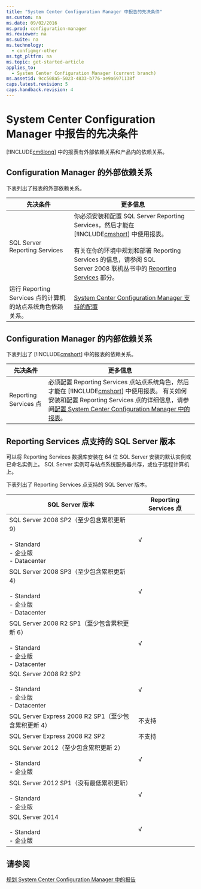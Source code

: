 ```yaml
---
title: "System Center Configuration Manager 中报告的先决条件"
ms.custom: na
ms.date: 09/02/2016
ms.prod: configuration-manager
ms.reviewer: na
ms.suite: na
ms.technology: 
  - configmgr-other
ms.tgt_pltfrm: na
ms.topic: get-started-article
applies_to: 
  - System Center Configuration Manager (current branch)
ms.assetid: 9cc508a5-5023-4833-b776-ae9a6971138f
caps.latest.revision: 5
caps.handback.revision: 4
---
```

# System Center Configuration Manager 中报告的先决条件
[!INCLUDE[cm6long](../LocTest/includes/cm6long_md.md)] 中的报表有外部依赖关系和产品内的依赖关系。  
  
## Configuration Manager 的外部依赖关系  
 下表列出了报表的外部依赖关系。  
  
|先决条件|更多信息|  
|----------|----------|  
|SQL Server Reporting Services|你必须安装和配置 SQL Server Reporting Services，然后才能在 [!INCLUDE[cmshort](../LocTest/includes/cmshort_md.md)] 中使用报表。<br /><br /> 有关在你的环境中规划和部署 Reporting Services 的信息，请参阅 SQL Server 2008 联机丛书中的 [Reporting Services](http://go.microsoft.com/fwlink/p/?LinkId=212032) 部分。|  
|运行 Reporting Services 点的计算机的站点系统角色依赖关系。|[System Center Configuration Manager 支持的配置](../LocTest/Supported-configurations-for-System-Center-Configuration-Manager.md)|  
  
## Configuration Manager 的内部依赖关系  
 下表列出了 [!INCLUDE[cmshort](../LocTest/includes/cmshort_md.md)] 中的报表的依赖关系。  
  
|先决条件|更多信息|  
|----------|----------|  
|Reporting Services 点|必须配置 Reporting Services 点站点系统角色，然后才能在 [!INCLUDE[cmshort](../LocTest/includes/cmshort_md.md)] 中使用报表。 有关如何安装和配置 Reporting Services 点的详细信息，请参阅[配置 System Center Configuration Manager 中的报表](../LocTest/Configuring-reporting-in-System-Center-Configuration-Manager.md)。|  
  
## Reporting Services 点支持的 SQL Server 版本  
 可以将 Reporting Services 数据库安装在 64 位 SQL Server 安装的默认实例或已命名实例上。 SQL Server 实例可与站点系统服务器共存，或位于远程计算机上。  
  
 下表列出了 Reporting Services 点支持的 SQL Server 版本。  
  
|SQL Server 版本|Reporting Services 点|  
|-------------------|--------------------------|  
|SQL Server 2008 SP2（至少包含累积更新 9）<br /><br /> -   Standard<br />-   企业版<br />-   Datacenter|√|  
|SQL Server 2008 SP3（至少包含累积更新 4）<br /><br /> -   Standard<br />-   企业版<br />-   Datacenter|√|  
|SQL Server 2008 R2 SP1（至少包含累积更新 6）<br /><br /> -   Standard<br />-   企业版<br />-   Datacenter|√|  
|SQL Server 2008 R2 SP2<br /><br /> -   Standard<br />-   企业版<br />-   Datacenter|√|  
|SQL Server Express 2008 R2 SP1（至少包含累积更新 4）|不支持|  
|SQL Server Express 2008 R2 SP2|不支持|  
|SQL Server 2012（至少包含累积更新 2）<br /><br /> -   Standard<br />-   企业版|√|  
|SQL Server 2012 SP1（没有最低累积更新）<br /><br /> -   Standard<br />-   企业版|√|  
|SQL Server 2014<br /><br /> -   Standard<br />-   企业版|√|  
  
## 请参阅  
 [规划 System Center Configuration Manager 中的报告](../LocTest/Planning-for-reporting-in-System-Center-Configuration-Manager.md)